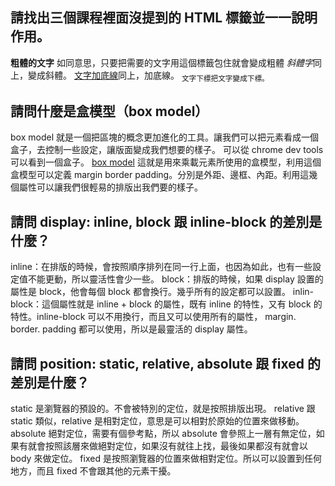 ## 請找出三個課程裡面沒提到的 HTML 標籤並一一說明作用。
<b>粗體的文字</b> 如同意思，只要把需要的文字用這個標籤包住就會變成粗體
<I>斜體字</I>同上，變成斜體。
<u>文字加底線</u>同上，加底線。
<sub>文字下標</sbu>把文字變成下標。

## 請問什麼是盒模型（box model）
box model 就是一個把區塊的概念更加進化的工具。讓我們可以把元素看成一個盒子，去控制一些設定，讓版面變成我們想要的樣子。
可以從 chrome dev tools 可以看到一個盒子。
[box model](https://i.imgur.com/StnuzMU.png)
這就是用來乘載元素所使用的盒模型，利用這個盒模型可以定義 margin border padding。分別是外距、邊框、內距。利用這幾個屬性可以讓我們很輕易的排版出我們要的樣子。

## 請問 display: inline, block 跟 inline-block 的差別是什麼？
inline：在排版的時候，會按照順序排列在同一行上面，也因為如此，也有一些設定值不能更動，所以靈活性會少一些。
block：排版的時候，如果 display 設置的屬性是 block，他會每個 block 都會換行。幾乎所有的設定都可以設置。
inlin-block：這個屬性就是 inline + block 的屬性，既有 inline 的特性，又有 block 的特性。inline-block 可以不用換行，而且又可以使用所有的屬性， margin. border. padding 都可以使用，所以是最靈活的 display 屬性。

## 請問 position: static, relative, absolute 跟 fixed 的差別是什麼？
static 是瀏覽器的預設的。不會被特別的定位，就是按照排版出現。
relative 跟 static 類似，relative 是相對定位，意思是可以相對於原始的位置來做移動。
absolute 絕對定位，需要有個參考點，所以 absolute 會參照上一層有無定位，如果有就會按照該層來做絕對定位，如果沒有就往上找，最後如果都沒有就會以 body 來做定位。
fixed 是按照瀏覽器的位置來做相對定位。所以可以設置到任何地方，而且 fixed 不會跟其他的元素干擾。